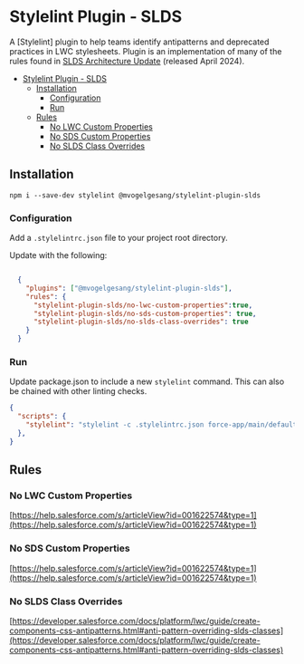 # Stylelint Plugin - SLDS

A [Stylelint] plugin to help teams identify antipatterns and deprecated practices in LWC stylesheets. Plugin is an implementation of many of the rules found in [SLDS Architecture Update](https://help.salesforce.com/s/articleView?id=001622574&type=1) (released April 2024).

- [Stylelint Plugin - SLDS](#stylelint-plugin---slds)
  - [Installation](#installation)
    - [Configuration](#configuration)
    - [Run](#run)
  - [Rules](#rules)
    - [No LWC Custom Properties](#no-lwc-custom-properties)
    - [No SDS Custom Properties](#no-sds-custom-properties)
    - [No SLDS Class Overrides](#no-slds-class-overrides)

## Installation

`npm i --save-dev stylelint @mvogelgesang/stylelint-plugin-slds`

### Configuration

Add a `.stylelintrc.json` file to your project root directory.

Update with the following:

```json

  {
    "plugins": ["@mvogelgesang/stylelint-plugin-slds"],
    "rules": {
      "stylelint-plugin-slds/no-lwc-custom-properties":true, 
      "stylelint-plugin-slds/no-sds-custom-properties": true,
      "stylelint-plugin-slds/no-slds-class-overrides": true
    }
  }
```

### Run

Update package.json to include a new `stylelint` command. This can also be chained with other linting checks.

```json
{
  "scripts": {
    "stylelint": "stylelint -c .stylelintrc.json force-app/main/default/lwc/**/*.css",
  },
}
```

## Rules

### No LWC Custom Properties

[https://help.salesforce.com/s/articleView?id=001622574&type=1](https://help.salesforce.com/s/articleView?id=001622574&type=1)

### No SDS Custom Properties

[https://help.salesforce.com/s/articleView?id=001622574&type=1](https://help.salesforce.com/s/articleView?id=001622574&type=1)

### No SLDS Class Overrides

[https://developer.salesforce.com/docs/platform/lwc/guide/create-components-css-antipatterns.html#anti-pattern-overriding-slds-classes](https://developer.salesforce.com/docs/platform/lwc/guide/create-components-css-antipatterns.html#anti-pattern-overriding-slds-classes)
